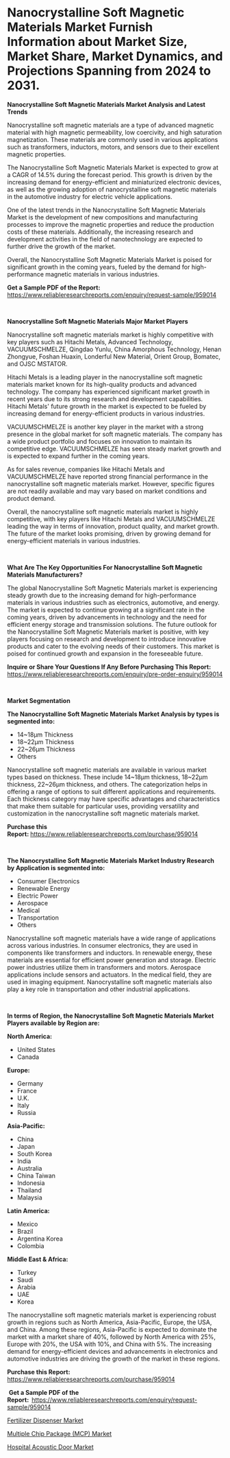 <p><h1>Nanocrystalline Soft Magnetic Materials Market Furnish Information about Market Size, Market Share, Market Dynamics, and Projections Spanning from 2024 to 2031.</h1></p><p><strong>Nanocrystalline Soft Magnetic Materials Market Analysis and Latest Trends</strong></p>
<p><p>Nanocrystalline soft magnetic materials are a type of advanced magnetic material with high magnetic permeability, low coercivity, and high saturation magnetization. These materials are commonly used in various applications such as transformers, inductors, motors, and sensors due to their excellent magnetic properties.</p><p>The Nanocrystalline Soft Magnetic Materials Market is expected to grow at a CAGR of 14.5% during the forecast period. This growth is driven by the increasing demand for energy-efficient and miniaturized electronic devices, as well as the growing adoption of nanocrystalline soft magnetic materials in the automotive industry for electric vehicle applications.</p><p>One of the latest trends in the Nanocrystalline Soft Magnetic Materials Market is the development of new compositions and manufacturing processes to improve the magnetic properties and reduce the production costs of these materials. Additionally, the increasing research and development activities in the field of nanotechnology are expected to further drive the growth of the market.</p><p>Overall, the Nanocrystalline Soft Magnetic Materials Market is poised for significant growth in the coming years, fueled by the demand for high-performance magnetic materials in various industries.</p></p>
<p><strong>Get a Sample PDF of the Report:&nbsp;</strong> <a href="https://www.reliableresearchreports.com/enquiry/request-sample/959014">https://www.reliableresearchreports.com/enquiry/request-sample/959014</a></p>
<p>&nbsp;</p>
<p><strong>Nanocrystalline Soft Magnetic Materials Major Market Players</strong></p>
<p><p>Nanocrystalline soft magnetic materials market is highly competitive with key players such as Hitachi Metals, Advanced Technology, VACUUMSCHMELZE, Qingdao Yunlu, China Amorphous Technology, Henan Zhongyue, Foshan Huaxin, Londerful New Material, Orient Group, Bomatec, and OJSC MSTATOR.</p><p>Hitachi Metals is a leading player in the nanocrystalline soft magnetic materials market known for its high-quality products and advanced technology. The company has experienced significant market growth in recent years due to its strong research and development capabilities. Hitachi Metals' future growth in the market is expected to be fueled by increasing demand for energy-efficient products in various industries.</p><p>VACUUMSCHMELZE is another key player in the market with a strong presence in the global market for soft magnetic materials. The company has a wide product portfolio and focuses on innovation to maintain its competitive edge. VACUUMSCHMELZE has seen steady market growth and is expected to expand further in the coming years.</p><p>As for sales revenue, companies like Hitachi Metals and VACUUMSCHMELZE have reported strong financial performance in the nanocrystalline soft magnetic materials market. However, specific figures are not readily available and may vary based on market conditions and product demand.</p><p>Overall, the nanocrystalline soft magnetic materials market is highly competitive, with key players like Hitachi Metals and VACUUMSCHMELZE leading the way in terms of innovation, product quality, and market growth. The future of the market looks promising, driven by growing demand for energy-efficient materials in various industries.</p></p>
<p>&nbsp;</p>
<p><strong>What Are The Key Opportunities For Nanocrystalline Soft Magnetic Materials Manufacturers?</strong></p>
<p><p>The global Nanocrystalline Soft Magnetic Materials market is experiencing steady growth due to the increasing demand for high-performance materials in various industries such as electronics, automotive, and energy. The market is expected to continue growing at a significant rate in the coming years, driven by advancements in technology and the need for efficient energy storage and transmission solutions. The future outlook for the Nanocrystalline Soft Magnetic Materials market is positive, with key players focusing on research and development to introduce innovative products and cater to the evolving needs of their customers. This market is poised for continued growth and expansion in the foreseeable future.</p></p>
<p><strong>Inquire or Share Your Questions If Any Before Purchasing This Report:</strong> <a href="https://www.reliableresearchreports.com/enquiry/pre-order-enquiry/959014">https://www.reliableresearchreports.com/enquiry/pre-order-enquiry/959014</a></p>
<p>&nbsp;</p>
<p><strong>Market Segmentation</strong></p>
<p><strong>The Nanocrystalline Soft Magnetic Materials Market Analysis by types is segmented into:</strong></p>
<p><ul><li>14~18μm Thickness</li><li>18~22μm Thickness</li><li>22~26μm Thickness</li><li>Others</li></ul></p>
<p><p>Nanocrystalline soft magnetic materials are available in various market types based on thickness. These include 14~18μm thickness, 18~22μm thickness, 22~26μm thickness, and others. The categorization helps in offering a range of options to suit different applications and requirements. Each thickness category may have specific advantages and characteristics that make them suitable for particular uses, providing versatility and customization in the nanocrystalline soft magnetic materials market.</p></p>
<p><strong>Purchase this Report:&nbsp;</strong><a href="https://www.reliableresearchreports.com/purchase/959014">https://www.reliableresearchreports.com/purchase/959014</a></p>
<p>&nbsp;</p>
<p><strong>The Nanocrystalline Soft Magnetic Materials Market Industry Research by Application is segmented into:</strong></p>
<p><ul><li>Consumer Electronics</li><li>Renewable Energy</li><li>Electric Power</li><li>Aerospace</li><li>Medical</li><li>Transportation</li><li>Others</li></ul></p>
<p><p>Nanocrystalline soft magnetic materials have a wide range of applications across various industries. In consumer electronics, they are used in components like transformers and inductors. In renewable energy, these materials are essential for efficient power generation and storage. Electric power industries utilize them in transformers and motors. Aerospace applications include sensors and actuators. In the medical field, they are used in imaging equipment. Nanocrystalline soft magnetic materials also play a key role in transportation and other industrial applications.</p></p>
<p>&nbsp;</p>
<p><strong>In terms of Region, the Nanocrystalline Soft Magnetic Materials Market Players available by Region are:</strong></p>
<p>
    <p> <strong> North America: </strong>
        <ul>
            <li>United States</li>
            <li>Canada</li>
        </ul>
        </p> 
    <p> <strong> Europe: </strong>
        <ul>
            <li>Germany</li>
            <li>France</li>
            <li>U.K.</li>
            <li>Italy</li>
            <li>Russia</li>
        </ul>
        </p> 
    <p> <strong> Asia-Pacific: </strong>
        <ul>
            <li>China</li>
            <li>Japan</li>
            <li>South Korea</li>
            <li>India</li>
            <li>Australia</li>
            <li>China Taiwan</li>
            <li>Indonesia</li>
            <li>Thailand</li>
            <li>Malaysia</li>
        </ul>
        </p> 
    <p> <strong> Latin America: </strong>
        <ul>
            <li>Mexico</li>
            <li>Brazil</li>
            <li>Argentina Korea</li>
            <li>Colombia</li>
        </ul>
        </p> 
    <p> <strong> Middle East & Africa: </strong>
        <ul>
            <li>Turkey</li>
            <li>Saudi</li>
            <li>Arabia</li>
            <li>UAE</li>
            <li>Korea</li>
        </ul>
    </p>
    </p>
<p><p>The nanocrystalline soft magnetic materials market is experiencing robust growth in regions such as North America, Asia-Pacific, Europe, the USA, and China. Among these regions, Asia-Pacific is expected to dominate the market with a market share of 40%, followed by North America with 25%, Europe with 20%, the USA with 10%, and China with 5%. The increasing demand for energy-efficient devices and advancements in electronics and automotive industries are driving the growth of the market in these regions.</p></p>
<p><strong>Purchase this Report: </strong><a href="https://www.reliableresearchreports.com/purchase/959014">https://www.reliableresearchreports.com/purchase/959014</a></p>
<p>&nbsp;<strong>Get a Sample PDF of the Report:&nbsp;&nbsp;</strong><a href="https://www.reliableresearchreports.com/enquiry/request-sample/959014">https://www.reliableresearchreports.com/enquiry/request-sample/959014</a></p>
<p><strong></strong></p>
<p><p><a href="https://view.publitas.com/reportprime-1/fertilizer-dispenser-market-offers-provide-insightful-data-for-the-time-period-from-2023-to-2030-and-also-provide-analysis-based-on-application-type-and-region/">Fertilizer Dispenser Market</a></p><p><a href="https://view.publitas.com/reportprime-1/multiple-chip-package-mcp-market-share-market-new-trends-analysis-report-by-type-by-application-by-end-use-by-region-and-segment-forecasts-2023-2030/">Multiple Chip Package (MCP) Market</a></p><p><a href="https://view.publitas.com/reportprime-1/hospital-acoustic-door-market-offer-valuable-insights-into-market-size-market-share-market-trends-and-projections-spanning-from-2023-to-2030/">Hospital Acoustic Door Market</a></p></p>
